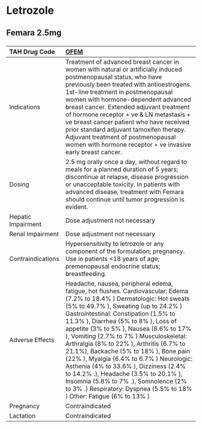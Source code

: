 # Letrozole

## Femara 2.5mg

##### 

| TAH Drug Code      | [OFEM](https://www.tahsda.org.tw/drugs/hissearch.php?drug_code=OFEM)                                                                                                                                                                                                                                                                                                                                                                                                                                                                                                                                                                                                     |
|:-------------------|:-------------------------------------------------------------------------------------------------------------------------------------------------------------------------------------------------------------------------------------------------------------------------------------------------------------------------------------------------------------------------------------------------------------------------------------------------------------------------------------------------------------------------------------------------------------------------------------------------------------------------------------------------------------------------|
| Indications        | Treatment of advanced breast cancer in women with natural or artificially induced postmenopausal status, who have previously been treated with antioestrogens. 1st-line treatment in postmenopausal women with hormone-dependent advanced breast cancer. Extended adjuvant treatment of hormone receptor  + ve & LN metastasis  + ve breast cancer patient who have received prior standard adjuvant tamoxifen therapy. Adjuvant treatment of postmenopausal women with hormone receptor  + ve invasive early breast cancer.                                                                                                                                             |
| Dosing             | 2.5 mg orally once a day, without regard to meals for a planned duration of 5 years; discontinue at relapse, disease progression or unacceptable toxicity. In patients with advanced disease, treatment with Femara should continue until tumor progression is evident.                                                                                                                                                                                                                                                                                                                                                                                                  |
| Hepatic Impairment | Dose adjustment not necessary                                                                                                                                                                                                                                                                                                                                                                                                                                                                                                                                                                                                                                            |
| Renal Impairment   | Dose adjustment not necessary                                                                                                                                                                                                                                                                                                                                                                                                                                                                                                                                                                                                                                            |
| Contraindications  | Hypersensitivity to letrozole or any component of the formulation; pregnancy. Use in patients <18 years of age; premenopausal endocrine status; breastfeeding.                                                                                                                                                                                                                                                                                                                                                                                                                                                                                                           |
| Adverse Effects    | Headache, nausea, peripheral edema, fatigue, hot flushes. Cardiovascular: Edema (7.2% to 18.4% ) Dermatologic: Hot sweats (5% to 49.7% ), Sweating (up to 24.2% ) Gastrointestinal: Constipation (1.5% to 11.3% ), Diarrhea (5% to 8% ), Loss of appetite (3% to 5% ), Nausea (8.6% to 17% ), Vomiting (2.7% to 7% ) Musculoskeletal: Arthralgia (8% to 22% ), Arthritis (6.7% to 21.1%), Backache (5% to 18% ), Bone pain (22% ), Myalgia (6.4% to 6.7% ) Neurologic: Asthenia (4% to 33.6% ), Dizziness (2.4% to 14.2% .), Headache (3.5% to 20.1% ), Insomnia (5.8% to 7% .), Somnolence (2% to 3% .) Respiratory: Dyspnea (5.5% to 18% ) Other: Fatigue (6% to 13% ) |
| Pregnancy          | Contraindicated                                                                                                                                                                                                                                                                                                                                                                                                                                                                                                                                                                                                                                                          |
| Lactation          | Contraindicated                                                                                                                                                                                                                                                                                                                                                                                                                                                                                                                                                                                                                                                          |

